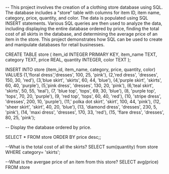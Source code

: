 -- This project involves the creation of a clothing store database using SQL. The database includes a "store" table with columns for item ID, item name, category, price, quantity, and color. 
The data is populated using SQL INSERT statements. Various SQL queries are then used to analyze the data, including displaying the entire database ordered by price, 
finding the total cost of all skirts in the database, and determining the average price of an item in the store. 
This project demonstrates how SQL can be used to create and manipulate databases for retail businesses.

CREATE TABLE store (
    item_id INTEGER PRIMARY KEY,
    item_name TEXT,
    category TEXT,
    price REAL,
    quantity INTEGER,
    color TEXT
);

INSERT INTO store (item_id, item_name, category, price, quantity, color)
VALUES
    (1,'floral dress','dresses', 100, 25, 'pink'),
    (2,'red dress', 'dresses', 150, 30, 'red'),
    (3,'blue skirt', 'skirts', 60, 44, 'blue'),
    (4,'purple skirt', 'skirts', 60, 40, 'purple'),
    (5,'pink dress', 'dresses', 130, 20, 'pink'),
    (6,'teal skirt', 'skirts', 50, 55, 'teal'),
    (7, 'blue top', 'tops', 69, 30, 'blue'),
    (8, 'purple top', 'tops', 70, 20, 'purple'),
    (9, 'red top', 'tops', 60, 40, 'red'),
    (10, 'stripe dress', 'dresses', 200, 10, 'purple'),
    (11,' polka dot skirt', 'skirt', 100, 44, 'pink'),
    (12, 'sheer skirt', 'skirt', 40, 20, 'blue'),
    (13, 'diamond dress', 'dresses', 230, 5, 'pink'),
    (14, 'maxi dress', 'dresses', 170, 33, 'red'),
    (15, 'flare dress', 'dresses', 80, 25, 'pink');
    
-- Display the database ordered by price.
    
SELECT * FROM store
ORDER BY price desc;;

--What is the total cost of all the skirts?
SELECT sum(quantity) from store WHERE category= 'skirts';

--What is the avergae price of an item from this store?
SELECT avg(price) FROM store
